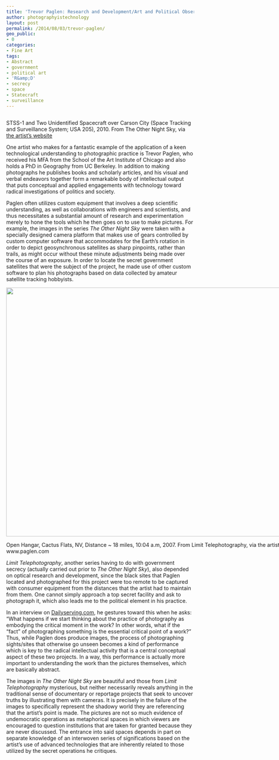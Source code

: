 ```yaml
---
title: 'Trevor Paglen: Research and Development/Art and Political Observation'
author: photographyistechnology
layout: post
permalink: /2014/08/03/trevor-paglen/
geo_public:
- 0
categories:
- Fine Art
tags:
- Abstract
- government
- political art
- 'R&amp;D'
- secrecy
- space
- Statecraft
- surveillance
---
```

<a href="http://www.paglen.com"><img src="http://paglen.com/img/92web.jpg" alt=""  /></a>

<p class="caption">
STSS-1 and Two Unidentified Spacecraft over Carson City (Space Tracking and Surveillance System; USA 205), 2010. From The Other Night Sky, via <a href="www.paglen.com">the artist&#8217;s website</a>
</p>


<p align="left">
One artist who makes for a fantastic example of the application of a keen technological understanding to photographic practice is Trevor Paglen, who received his MFA from the School of the Art Institute of Chicago and also holds a PhD in Geography from UC Berkeley. In addition to making photographs he publishes books and scholarly articles, and his visual and verbal endeavors together form a remarkable body of intellectual output that puts conceptual and applied engagements with technology toward radical investigations of politics and society.
</p>

<!--more-->

<p align="left">
Paglen often utilizes custom equipment that involves a deep scientific understanding, as well as collaborations with engineers and scientists, and thus necessitates a substantial amount of research and experimentation merely to hone the tools which he then goes on to use to make pictures. For example, the images in the series <i>The Other Night Sky</i> were taken with a specially designed camera platform that makes use of gears controlled by custom computer software that accommodates for the Earth&#8217;s rotation in order to depict geosynchronous satellites as sharp pinpoints, rather than trails, as might occur without these minute adjustments being made over the course of an exposure. In order to locate the secret government satellites that were the subject of the project, he made use of other custom software to plan his photographs based on data collected by amateur satellite tracking hobbyists.<!--more-->
</p>

<div style="width: 810px" class="wp-caption alignleft">
<a href="www.paglen.org"><img src="http://paglen.com/img/43web.jpg" alt="" width="800" height="667" /></a>

<p class="wp-caption-text">
Open Hangar, Cactus Flats, NV, Distance ~ 18 miles, 10:04 a.m, 2007. From Limit Telephotography, via the artist&#8217;s website: www.paglen.com
</p>
</div>

<p align="left">
<i>Limit Telephotography</i>, another series having to do with government secrecy (actually carried out prior to <em>The Other Night Sky</em>), also depended on optical research and development, since the black sites that Paglen located and photographed for this project were too remote to be captured with consumer equipment from the distances that the artist had to maintain from them. One cannot simply approach a top secret facility and ask to photograph it, which also leads me to the political element in his practice.
</p>

<p align="left">
In an interview on <a href="http://www.dailyserving.com">Dailyserving.com</a>, he gestures toward this when he asks: “What happens if we start thinking about the practice of photography as embodying the critical moment in the work? In other words, what if the “fact” of photographing something is the essential critical point of a work?” Thus, while Paglen does produce images, the process of photographing sights/sites that otherwise go unseen becomes a kind of performance which is key to the radical intellectual activity that is a central conceptual aspect of these two projects. In a way, this performance is actually more important to understanding the work than the pictures themselves, which are basically abstract.
</p>

<p align="left">
The images in <em>The Other Night Sky</em> are beautiful and those from <em>Limit Telephotography</em> mysterious, but neither necessarily reveals anything in the traditional sense of documentary or reportage projects that seek to uncover truths by illustrating them with cameras. It is precisely in the failure of the images to specifically represent the shadowy world they are referencing that the artist&#8217;s point is made. The pictures are not so much evidence of undemocratic operations as metaphorical spaces in which viewers are encouraged to question institutions that are taken for granted because they are never discussed. The entrance into said spaces depends in part on separate knowledge of an interwoven series of significations based on the artist&#8217;s use of advanced technologies that are inherently related to those utilized by the secret operations he critiques.
</p>
